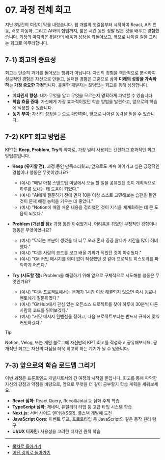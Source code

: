# 07. 과정 전체 회고

지난 8일간의 여정이 막을 내렸습니다. 웹 개발의 첫걸음부터 시작하여 React, API 연동, 배포 자동화, 그리고 AI와의 협업까지, 짧은 시간 동안 정말 많은 것을 배우고 경험했습니다. 과정의 마지막은 8일간의 배움과 성장을 되돌아보고, 앞으로 나아갈 길을 그리는 회고로 마무리합니다.

## 7-1) 회고의 중요성

회고는 단순히 과거를 돌아보는 행위가 아닙니다. 자신의 경험을 객관적으로 분석하여 성공적인 경험은 자산으로 만들고, 실패한 경험은 교훈으로 삼아 **미래의 성장을 가속화하는 가장 중요한 과정**입니다. 훌륭한 개발자는 끊임없는 회고를 통해 성장합니다.

-   **메타인지 향상:** 내가 무엇을 알고 무엇을 모르는지 명확하게 파악할 수 있습니다.
-   **학습 효율 증대:** 자신에게 가장 효과적이었던 학습 방법을 발견하고, 앞으로의 학습에 적용할 수 있습니다.
-   **동기 부여:** 자신의 성장을 눈으로 확인하며, 앞으로 나아갈 동력을 얻을 수 있습니다.

## 7-2) KPT 회고 방법론

KPT는 **Keep, Problem, Try**의 약자로, 가장 널리 사용되는 간편하고 효과적인 회고 방법론입니다.

-   **Keep (유지할 점):** 과정 동안 만족스러웠고, 앞으로도 계속 이어가고 싶은 긍정적인 경험이나 행동은 무엇이었나요?
    -   (예시) "매일 아침 스탠드업 미팅에서 오늘 할 일을 공유했던 것이 계획적으로 하루를 보내는 데 도움이 되었다."
    -   (예시) "AI에게 질문하기 전에 먼저 10분 이상 스스로 고민해보는 습관을 들인 것이 문제 해결 능력을 키우는 데 좋았다."
    -   (예시) "Notion에 매일 배운 내용을 정리했던 것이 지식을 체계화하는 데 큰 도움이 되었다."

-   **Problem (개선할 점):** 과정 동안 아쉬웠거나, 어려움을 겪었던 부정적인 경험이나 행동은 무엇이었나요?
    -   (예시) "막히는 부분이 생겼을 때 너무 오래 혼자 끙끙 앓다가 시간을 많이 허비했다."
    -   (예시) "다른 사람의 코드를 보고 배울 기회가 적었던 것이 아쉬웠다."
    -   (예시) "Git 커밋 메시지를 의미 없이 작성했던 것 같아 프로젝트 히스토리를 파악하기 어렵다."

-   **Try (시도할 점):** Problem을 해결하기 위해 앞으로 구체적으로 시도해볼 행동은 무엇인가요?
    -   (예시) "다음 프로젝트에서는 문제가 1시간 이상 해결되지 않으면 즉시 동료나 멘토에게 질문하겠다."
    -   (예시) "GitHub에서 관심 있는 오픈소스 프로젝트를 찾아 하루에 30분씩 다른 사람의 코드를 읽어보겠다."
    -   (예시) "커밋 메시지 컨벤션을 정하고, 다음 프로젝트부터는 반드시 규칙에 맞춰 커밋하겠다."

> [!TIP]
> Notion, Velog, 또는 개인 블로그에 자신만의 KPT 회고를 작성하고 공유해보세요. 공개적인 회고는 자신의 다짐을 더욱 확고히 하는 계기가 될 수 있습니다.

## 7-3) 앞으로의 학습 로드맵 그리기

이번 과정은 프론트엔드 개발자로서의 긴 여정의 시작일 뿐입니다. 회고를 통해 파악한 자신의 강점과 약점을 바탕으로, 앞으로 무엇을 더 깊이 공부할지 학습 계획을 세워보세요.

-   **React 심화:** React Query, Recoil/Jotai 등 심화 주제 학습
-   **TypeScript 심화:** 제네릭, 유틸리티 타입 등 고급 타입 시스템 학습
-   **Next.js:** 서버 사이드 렌더링(SSR), 풀스택 개발에 도전
-   **JavaScript Core:** 이벤트 루프, 프로토타입 등 JavaScript의 깊은 동작 원리 탐구
-   **UI/UX 디자인:** 사용성을 고려한 디자인 원칙 학습

---

- [목차로 돌아가기](../README.md)
- [이전 강의로 돌아가기](./06-Demo-and-Peer-Review.md)